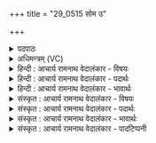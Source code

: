 +++
title = "29_0515 सोम उ"

+++
<details><summary>पदपाठः</summary>

सो꣡मः꣢꣯। उ꣣। स्वानः꣢। सो꣣तृ꣡भिः꣢। अ꣡धि꣢꣯। स्नु꣡भिः꣢꣯। अ꣡वी꣢꣯नाम्। अ꣡श्व꣢꣯या। इ꣣व꣢। हरि꣡ता꣢। या꣣ति। धा꣡र꣢꣯या। म꣣न्द्र꣡या꣢। या꣣ति। धा꣡र꣢꣯या। ५१५।
</details>

<details><summary>अधिमन्त्रम् (VC)</summary>

- पवमानः सोमः
- सप्तर्षयः
- बृहती
- मध्यमः
- पावमानं काण्डम्
</details>

<details><summary>हिन्दी : आचार्य रामनाथ वेदालंकार - विषयः</summary>

अगले मन्त्र में यह वर्णन है कि सोमरस अथवा आनन्दरस किस प्रकार प्रवाहित होता है।
</details>

<details><summary>हिन्दी : आचार्य रामनाथ वेदालंकार - पदार्थः</summary>

पदार्थान्वय -  प्रथम—सोमरस के पक्ष में। (सोतृभिः) सोम-रस निचोड़नेवाले मनुष्यों से (अवीनां स्नुभिः) भेड़ों के बालों से निर्मित ऊँचे उठाये दशापवित्रों द्वारा (अधिष्वाणः) अभिषुत किया जाता हुआ (सोमः) सोम ओषधि का रस (अश्वया इव) घोड़ी के समान (हरिता) वेगवती (धारया) धारा के साथ (याति) द्रोणकलश में जाता है, (मन्द्रया) हर्षकारिणी (धारया) धारा के साथ (याति) द्रोणकलश में जाता है ॥ द्वितीय—अध्यात्मपक्ष में। (सोतृभिः) परमात्मा के पास से आनन्दरस को अभिषुत करनेवाले उपासकों से (अवीनां स्नुभिः) भेड़ों के बालों से निर्मित ऊपर उठाये दशापवित्रों के तुल्य मन की समुन्नत सात्त्विक वृत्तियों द्वारा (अधिष्वाणः) अभिषुत किया जाता हुआ (सोमः) आनन्दरस (अश्वया इव) घोड़ी के समान (हरिता) वेगवती (धारया) धारा के साथ (याति) आत्मा को प्राप्त होता है, (मन्द्रया) हर्षकारिणी (धारया) धारा के साथ (याति) आत्मा में पहुँचता है ॥५॥ इस मन्त्र में श्लेष और उपमालङ्कार है। ‘याति धारया’ की पुनरावृत्ति में लाटानुप्रास है ॥५॥
</details>

<details><summary>हिन्दी : आचार्य रामनाथ वेदालंकार - भावार्थः</summary>

भावार्थ -  उपासक लोग जब तल्लीन मन से परमात्मा का ध्यान करते हैं, तब अपने आत्मा के अन्दर दिव्य आनन्द के धाराप्रवाह का अनुभव करते हैं ॥५॥
</details>

<details><summary>संस्कृत : आचार्य रामनाथ वेदालंकार - विषयः</summary>

अथ सोमरस आनन्दरसो वा कथं प्रवहतीत्याह।
</details>

<details><summary>संस्कृत : आचार्य रामनाथ वेदालंकार - पदार्थः</summary>

पदार्थान्वय -  प्रथमः—सोमरसपरः। (सोतृभिः) सवनकर्तुभिः जनैः (अवीनां स्नुभिः) अविबालनिर्मितैः सानुवत् समुच्छ्रितैः दशापवित्रैः (अधिष्वाणः) अधिषूयमाणः (सोमः) सोमौषधिरसः (अश्वया इव) वडवया इव (हरिता) वेगवत्या। हरिता हरितया ‘सुपां सुलुक्०’ इति पूर्वसवर्णदीर्घः। (धारया) प्रवाहसन्तत्या (याति) द्रोणकलशं प्राप्नोति, (मन्द्रया) मदकारिण्या (धारया) प्रवाहसन्तत्या (याति) द्रोणकलशं गच्छति ॥ अथ द्वितीयः—अध्यात्मपरः (सोतृभिः) परमात्मनः सकाशाद् आनन्दरसं सुन्वद्भिः उपासकैः (अवीनां स्नुभिः) अविबालनिर्मितैः समुच्छ्रितैः दशापवित्रैरिव समुच्छ्रिताभिः मनसां सात्त्विकवृत्तिभिः (अधिष्वाणः) अभिषूयमाणः (सोमः) आनन्दरसः (अश्वया इव) वडवया इव (हरिता) वेगवत्या (धारया) प्रवाहसन्तत्या (याति) आत्मानं प्राप्नोति, (मन्द्रया) हर्षकारिण्या (धारया) प्रवाहसन्तत्या (याति) आत्मानमुपगच्छति ॥५॥ अत्र श्लेष उपमा चालङ्कारः, ‘याति धारया’ इत्यस्य पुनरावृत्तौ च लाटानुप्रासः ॥५॥
</details>

<details><summary>संस्कृत : आचार्य रामनाथ वेदालंकार - भावार्थः</summary>

भावार्थ -  उपासका यदा तल्लीनेन मनसा परमात्मानं ध्यायन्ति तदा स्वात्मनि दिव्यानन्दधारासम्पातमनुभवन्ति ॥५॥
</details>

<details><summary>संस्कृत : आचार्य रामनाथ वेदालंकार - पादटिप्पनी</summary>

टिप्पनी -   १. ऋ० ९।१०७।८ ‘ष्वाणः’ इत्यत्र ‘षुवाणः’ इति पाठः। साम० ९९७।
</details>
